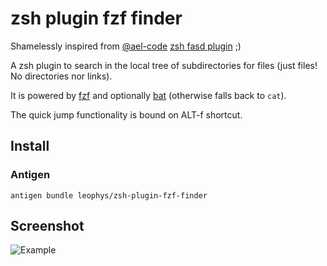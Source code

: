 # zsh plugin fzf finder

Shamelessly inspired from [@ael-code][ael] [zsh fasd plugin][0] ;)

A zsh plugin to search in the local tree of subdirectories for files (just files! No directories nor links).

It is powered by [fzf][1] and optionally [bat][2] (otherwise falls back to `cat`).

The quick jump functionality is bound on ALT-f shortcut.

## Install
### Antigen
```
antigen bundle leophys/zsh-plugin-fzf-finder
```

## Screenshot

![Example](https://github.com/leophys/zsh-plugin-fzf-finder/blob/master/preview.png)

[ael]: https://github.com/ael-code
[0]: https://github.com/ael-code/zsh-plugin-fasd-fzf
[1]: https://github.com/junegunn/fzf
[2]: https://github.com/sharkdp/bat
